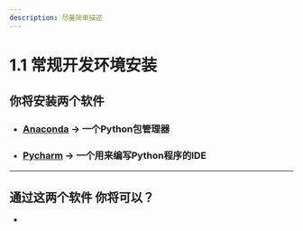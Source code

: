 ```yaml
---
description: 尽量简单描述
---
```


# 1.1 常规开发环境安装

## 你将安装两个软件

*   ### [Anaconda](anaconda-de-an-zhuang.md) -> 一个Python包管理器


*   ### [Pycharm](pycharm-de-an-zhuang.md) -> 一个用来编写Python程序的IDE



***

## 通过这两个软件 你将可以？

*

